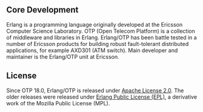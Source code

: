 Core Development
--- 

Erlang is a programming language originally developed at the Ericsson Computer Science Laboratory. OTP (Open Telecom Platform) is a collection of middleware and libraries in Erlang. Erlang/OTP has been battle tested in a number of Ericsson products for building robust fault-tolerant distributed applications, for example AXD301 (ATM switch). Main developer and maintainer is the Erlang/OTP unit at Ericsson. 
 
License
---
Since OTP 18.0, Erlang/OTP is released under [Apache License 2.0](http://www.apache.org/licenses/LICENSE-2.0). The older releases were released under [Erlang Public License (EPL)](https://erlang.org/EPLICENSE), a derivative work of the Mozilla Public License (MPL).